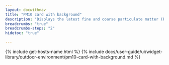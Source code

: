 ```yaml
---
layout: docwithnav
title: "PM10 card with background"
description: "Displays the latest fine and coarse particulate matter (PM10) telemetry in a scalable rectangle card with the background image."
breadcrumbs: "true"
breadcrumbs-steps: "2"
hidetoc: "true"

---
```

{% include get-hosts-name.html %}
{% include docs/user-guide/ui/widget-library/outdoor-environment/pm10-card-with-background.md %}
